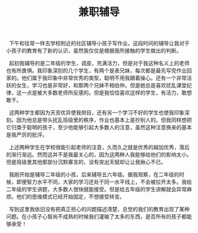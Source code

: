 ﻿---
layout: post
title: 兼职辅导
category: 杂谈
description: 兼职辅导
---
    下午和往常一样去学校附近的社区辅导小孩子写作业。这段时间的辅导让我对于小孩子的教育有了新的认识，虽然我仅仅是根据我所接触的学生做出的判断。
	
    起初我辅导的是二年级的学生，调皮，充满活力，但是对于我这种名义上的老师也有所畏惧。我印象深刻的几个学生，有两个是表兄妹，每次都是最先写完作业回家的。他们属于我印象中非常优秀的类型，聪明不用我跟着操心。还有一个非常活跃的女生，学习也是非常好，和那两个兄妹不相伯仲。但是她总是喜欢扰乱课堂纪律，这一点是被大多数老师所反感的。但是我恰恰喜欢这样的学生，有活力，敢想敢干。
	
    这两种学生都因为天资优异使我侧目，还有另一个学习不好的学生也使我印象深刻。因为他总是带头扰乱班级里的秩序，作业也基本上是抄别人的。但我同样想把它归类于聪明的孩子，至少他能够引起大多数人的注意，虽然这种注意换来的基本是我严厉的批评。
	
    上述两种学生在学校很能引起老师的注意，久而久之就是优秀的越加优秀，落后的渐行渐远。然而这并不是我最关心的，因为这两种人我能够给他们的影响太小。但是班级里其他那部分沉默寡言的，没有突出天赋却让让我揪心不已。
	
    我刚开始是辅导二年级的小孩，后来辅导五六年级。据我观察，在二年级的时候，即便智力水平不同，大家的学习还处于同一水平线上，不会被拉开太多。我给二年级的学生讲题，大多数人很快就能接受。但是给五年级的学生讲解就会异常麻烦。他们的思维模式已经开始固定，不想接受转变。
	
    写到这里我依旧没有把真正担心的问题描述清楚，总觉的我们的教育出现了某种问题。在小孩子心智尚不成熟的时候我们灌输了太多的东西，是否所有的孩子都能够承受！
	
	
	
	
	
	
	
	
	


